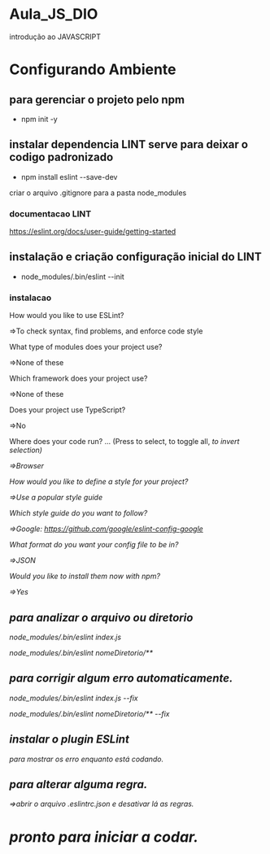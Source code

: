 # Aula_JS_DIO

introdução ao JAVASCRIPT


# Configurando Ambiente
## para gerenciar o projeto pelo npm
- npm init -y

## instalar dependencia LINT serve para deixar o codigo padronizado
- npm install eslint --save-dev

criar o arquivo .gitignore para a pasta node_modules

### documentacao LINT
https://eslint.org/docs/user-guide/getting-started

## instalação e criação configuração inicial do LINT
- node_modules/.bin/eslint --init
### instalacao
How would you like to use ESLint?

=>To check syntax, find problems, and enforce code style

What type of modules does your project use?

=>None of these

Which framework does your project use?

=>None of these

Does your project use TypeScript?

=>No

Where does your code run? ...  (Press <space> to select, <a> to toggle all, <i> to invert selection)

=>Browser

How would you like to define a style for your project?

=>Use a popular style guide

Which style guide do you want to follow?

=>Google: https://github.com/google/eslint-config-google

What format do you want your config file to be in?

=>JSON

Would you like to install them now with npm?

=>Yes

## para analizar o arquivo ou diretorio
node_modules/.bin/eslint index.js

node_modules/.bin/eslint nomeDiretorio/**
## para corrigir algum erro automaticamente.
node_modules/.bin/eslint index.js --fix

node_modules/.bin/eslint nomeDiretorio/**  --fix

## instalar o plugin ESLint
para mostrar os erro enquanto está codando.

## para alterar alguma regra.
=>abrir o arquivo .eslintrc.json e desativar lá as regras.

# pronto para iniciar a codar.